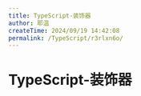 ```yaml
---
title: TypeScript-装饰器
author: 耶温
createTime: 2024/09/19 14:42:08
permalink: /TypeScript/r3rlxn6o/
---
```


# TypeScript-装饰器

